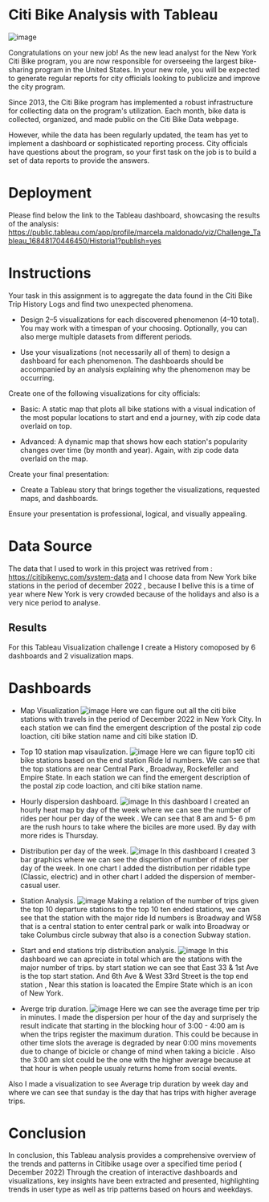 # Citi Bike Analysis with Tableau

![image](https://github.com/Marce1301/City_bike/assets/119386031/6d1d3128-b53e-4c5b-bb47-1881e9679400)

Congratulations on your new job! As the new lead analyst for the New York Citi Bike program, you are now responsible for overseeing the largest bike-sharing program in the United States. In your new role, you will be expected to generate regular reports for city officials looking to publicize and improve the city program.

Since 2013, the Citi Bike program has implemented a robust infrastructure for collecting data on the program's utilization. Each month, bike data is collected, organized, and made public on the Citi Bike Data webpage.

However, while the data has been regularly updated, the team has yet to implement a dashboard or sophisticated reporting process. City officials have questions about the program, so your first task on the job is to build a set of data reports to provide the answers.

# Deployment
Please find below the link to the Tableau dashboard, showcasing the results of the analysis: 
https://public.tableau.com/app/profile/marcela.maldonado/viz/Challenge_Tableau_16848170446450/Historia1?publish=yes

# Instructions
Your task in this assignment is to aggregate the data found in the Citi Bike Trip History Logs and find two unexpected phenomena.

* Design 2–5 visualizations for each discovered phenomenon (4–10 total). You may work with a timespan of your choosing. Optionally, you can also merge multiple datasets from different periods.

* Use your visualizations (not necessarily all of them) to design a dashboard for each phenomenon. The dashboards should be accompanied by an analysis explaining why the phenomenon may be occurring.

Create one of the following visualizations for city officials:

* Basic: A static map that plots all bike stations with a visual indication of the most popular locations to start and end a journey, with zip code data overlaid on top.

* Advanced: A dynamic map that shows how each station's popularity changes over time (by month and year). Again, with zip code data overlaid on the map.

Create your final presentation:

* Create a Tableau story that brings together the visualizations, requested maps, and dashboards.

Ensure your presentation is professional, logical, and visually appealing.

# Data Source

The data that I used to work in this project was retrived from : https://citibikenyc.com/system-data and I choose data from New York bike stations in the period of december 2022 , because I belive this is a time of year where New York is very crowded because of the holidays and also is a very nice period to analyse.

## Results
For this Tableau Visualization challenge I create a History comoposed by 6 dashboards and 2 visualization maps.

# Dashboards

* Map Visualization
![image](https://github.com/Marce1301/City_bike/assets/119386031/8bf5ba00-7865-4527-b60e-40243844944c)
Here we can figure out all the citi bike stations with travels in the period of December 2022 in New York City.
In each station we can find the emergent description of the postal zip code loaction, citi bike station name and citi bike station ID.

* Top 10 station map visaulization.
![image](https://github.com/Marce1301/City_bike/assets/119386031/aad9d579-6c7f-433d-975a-149c79e1489f)
Here we can figure top10 citi bike stations based on the end station Ride Id numbers. We can see that the top stations are near Central Park , Broadway,  Rockefeller and Empire State. 
In each station we can find the emergent description of the postal zip code loaction, and citi bike station name.

* Hourly dispersion dashboard.
![image](https://github.com/Marce1301/City_bike/assets/119386031/62cec04b-8de0-4a18-bd40-e8f9b2af1fe8)
In this dashboard I created an hourly heat map by day of the week where we can see the number of rides per hour per day of the week .
We can see that 8 am and 5- 6 pm are the rush hours to take where the biciles are more used. By day with more rides is Thursday.

* Distribution per day of the week.
![image](https://github.com/Marce1301/City_bike/assets/119386031/dce0f943-3f8d-4001-8ed3-082a8e31026b)
In this dashboard I created 3 bar graphics where we can see the dispertion of number of rides per day of the week. 
In one chart I added the distribution per ridable type (Classic, electric) and in other chart I added the dispersion of member-casual user. 

* Station Analysis.
![image](https://github.com/Marce1301/City_bike/assets/119386031/84383338-93c0-4b29-8085-a9ff0a2b4998)
Making a relation of the number of trips given the top 10 departure stations to the top 10 ten ended stations, we can see that the station with the major ride Id numbers is Broadway and W58 that is a central station to enter central park or walk into Broadway or take Columbus circle subway that also is a conection Subway station.

* Start and end stations trip distribution analysis.
![image](https://github.com/Marce1301/City_bike/assets/119386031/419f724b-1120-41d3-a4c5-7fdfe970f38c)
In this dashboard we can apreciate in total which are the stations with the major number of trips. 
by start station we can see that East 33 & 1st Ave is the top start station. And 6th Ave & West 33rd Street is the top end station , Near this station is loacated the Empire State which is an icon of New York.

* Averge trip duration.
![image](https://github.com/Marce1301/City_bike/assets/119386031/a263ebdf-72e0-4dfd-821c-c0ff364e3ea8)
Here we can see the average time per trip in minutes. I made the dispersion per hour of the day and surprisely the result indicate that starting in the blocking hour of 3:00 - 4:00 am  is when the trips register the maximum duration. This could be because in other time slots the average is degraded by near 0:00 mins movements due to change of bicicle or change of mind when taking a bicicle . Also the 3:00 am slot could be the one with the higher average because at that hour is when people usualy returns home from social events. 

Also I made a visualization to see Average trip duration by week day and where we can see that sunday is the day that has trips with higher average trips.


# Conclusion

In conclusion, this Tableau analysis provides a comprehensive overview of the trends and patterns in Citibike usage over a specified time period ( December 2022) Through the creation of interactive dashboards and visualizations, key insights have been extracted and presented, highlighting trends in user type as well as trip patterns based on hours and weekdays.




